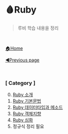 # 🩸Ruby

> 루비 학습 내용을 정리

<br>

[🏠Home](https://github.com/batboy118/Study_Note)

[◀Previous page ](../README.md)

<br>

### [ Category ]

0. [Ruby 소개](00.Ruby소개.md)
0. [Ruby 기본문법](01.Ruby기본문법.md)
0. [Ruby 데이터타입과 메소드](02.Ruby데이터타입과메소드.md)
0. [Ruby 객체지향](03.Ruby객체지향.md)
0. [Ruby 심화](04.Ruby심화.md)  
0. 정규식 정리 필요
